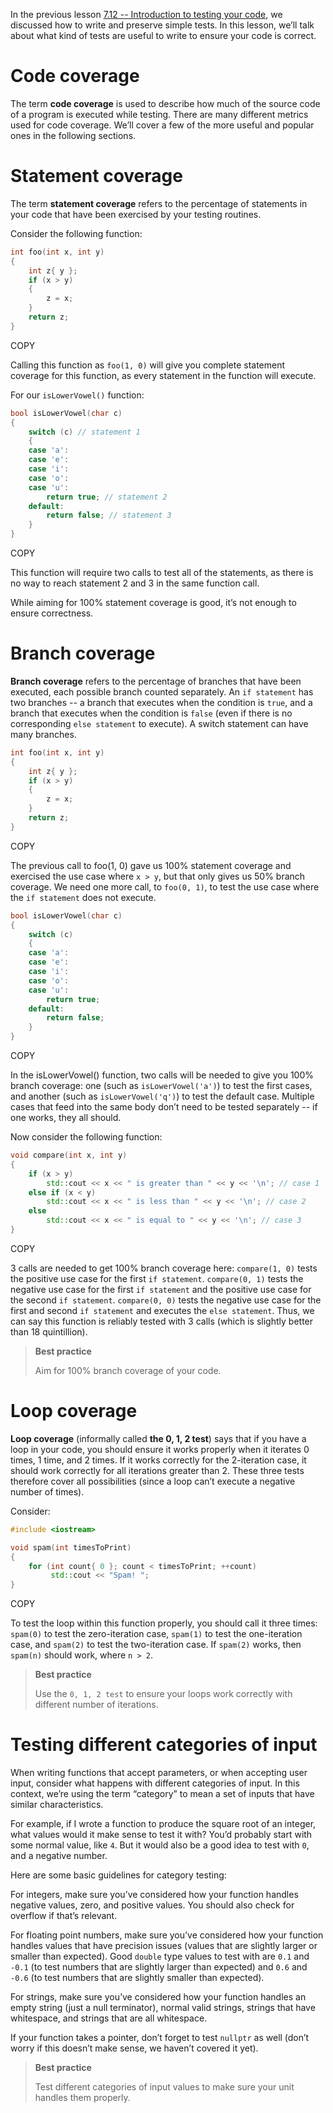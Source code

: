 In the previous lesson [7.12 -- Introduction to testing your code](https://www.learncpp.com/cpp-tutorial/introduction-to-testing-your-code/), we discussed how to write and preserve simple tests. In this lesson, we’ll talk about what kind of tests are useful to write to ensure your code is correct.

# Code coverage

The term **code coverage** is used to describe how much of the source code of a program is executed while testing. There are many different metrics used for code coverage. We’ll cover a few of the more useful and popular ones in the following sections.

# Statement coverage

The term **statement coverage** refers to the percentage of statements in your code that have been exercised by your testing routines.

Consider the following function:

```cpp
int foo(int x, int y)
{
    int z{ y };
    if (x > y)
    {
        z = x;
    }
    return z;
}
```

COPY

Calling this function as `foo(1, 0)` will give you complete statement coverage for this function, as every statement in the function will execute.

For our `isLowerVowel()` function:

```cpp
bool isLowerVowel(char c)
{
    switch (c) // statement 1
    {
    case 'a':
    case 'e':
    case 'i':
    case 'o':
    case 'u':
        return true; // statement 2
    default:
        return false; // statement 3
    }
}
```

COPY

This function will require two calls to test all of the statements, as there is no way to reach statement 2 and 3 in the same function call.

While aiming for 100% statement coverage is good, it’s not enough to ensure correctness.

# Branch coverage

**Branch coverage** refers to the percentage of branches that have been executed, each possible branch counted separately. An `if statement` has two branches -- a branch that executes when the condition is `true`, and a branch that executes when the condition is `false` (even if there is no corresponding `else statement` to execute). A switch statement can have many branches.

```cpp
int foo(int x, int y)
{
    int z{ y };
    if (x > y)
    {
        z = x;
    }
    return z;
}
```

COPY

The previous call to foo(1, 0) gave us 100% statement coverage and exercised the use case where `x > y`, but that only gives us 50% branch coverage. We need one more call, to `foo(0, 1)`, to test the use case where the `if statement` does not execute.

```cpp
bool isLowerVowel(char c)
{
    switch (c)
    {
    case 'a':
    case 'e':
    case 'i':
    case 'o':
    case 'u':
        return true;
    default:
        return false;
    }
}
```

COPY

In the isLowerVowel() function, two calls will be needed to give you 100% branch coverage: one (such as `isLowerVowel('a')`) to test the first cases, and another (such as `isLowerVowel('q')`) to test the default case. Multiple cases that feed into the same body don’t need to be tested separately -- if one works, they all should.

Now consider the following function:

```cpp
void compare(int x, int y)
{
	if (x > y)
		std::cout << x << " is greater than " << y << '\n'; // case 1
	else if (x < y)
		std::cout << x << " is less than " << y << '\n'; // case 2
	else
		std::cout << x << " is equal to " << y << '\n'; // case 3
}
```

COPY

3 calls are needed to get 100% branch coverage here: `compare(1, 0)` tests the positive use case for the first `if statement`. `compare(0, 1)` tests the negative use case for the first `if statement` and the positive use case for the second `if statement`. `compare(0, 0)` tests the negative use case for the first and second `if statement` and executes the `else statement`. Thus, we can say this function is reliably tested with 3 calls (which is slightly better than 18 quintillion).

> **Best practice**
>
> Aim for 100% branch coverage of your code.

# Loop coverage

**Loop coverage** (informally called **the 0, 1, 2 test**) says that if you have a loop in your code, you should ensure it works properly when it iterates 0 times, 1 time, and 2 times. If it works correctly for the 2-iteration case, it should work correctly for all iterations greater than 2. These three tests therefore cover all possibilities (since a loop can’t execute a negative number of times).

Consider:

```cpp
#include <iostream>

void spam(int timesToPrint)
{
    for (int count{ 0 }; count < timesToPrint; ++count)
         std::cout << "Spam! ";
}
```

COPY

To test the loop within this function properly, you should call it three times: `spam(0)` to test the zero-iteration case, `spam(1)` to test the one-iteration case, and `spam(2)` to test the two-iteration case. If `spam(2)` works, then `spam(n)` should work, where `n > 2`.

> **Best practice**
>
> Use the `0, 1, 2 test` to ensure your loops work correctly with different number of iterations.

# Testing different categories of input

When writing functions that accept parameters, or when accepting user input, consider what happens with different categories of input. In this context, we’re using the term “category” to mean a set of inputs that have similar characteristics.

For example, if I wrote a function to produce the square root of an integer, what values would it make sense to test it with? You’d probably start with some normal value, like `4`. But it would also be a good idea to test with `0`, and a negative number.

Here are some basic guidelines for category testing:

For integers, make sure you’ve considered how your function handles negative values, zero, and positive values. You should also check for overflow if that’s relevant.

For floating point numbers, make sure you’ve considered how your function handles values that have precision issues (values that are slightly larger or smaller than expected). Good `double` type values to test with are `0.1` and `-0.1` (to test numbers that are slightly larger than expected) and `0.6` and `-0.6` (to test numbers that are slightly smaller than expected).

For strings, make sure you’ve considered how your function handles an empty string (just a null terminator), normal valid strings, strings that have whitespace, and strings that are all whitespace.

If your function takes a pointer, don’t forget to test `nullptr` as well (don’t worry if this doesn’t make sense, we haven’t covered it yet).

> **Best practice**
>
> Test different categories of input values to make sure your unit handles them properly.
